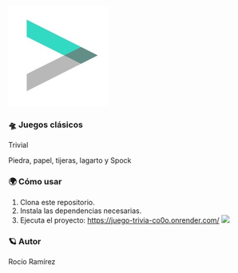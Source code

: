 ![](https://raw.githubusercontent.com/Roxy-5/Evaluacion1-Adalab/main/image.jpg)
### 🛸 Juegos clásicos

Trivial

Piedra, papel, tijeras, lagarto y Spock

### 🌍 Cómo usar

1. Clona este repositorio.
2. Instala las dependencias necesarias.
3. Ejecuta el proyecto: https://juego-trivia-co0o.onrender.com/
![](https://raw.githubusercontent.com/Roxy-5/Juegos_clasicos/main/Trivial.jpg)

### 🪐 Autor

Rocío Ramírez


